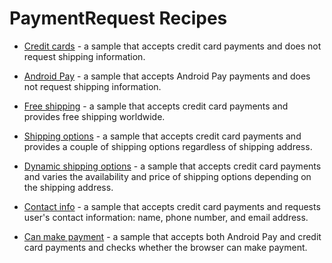 # PaymentRequest Recipes

- [Credit cards](https://googlechrome.github.io/samples/paymentrequest/credit-cards/) -
a sample that accepts credit card payments and does not request shipping
information.

- [Android Pay](https://googlechrome.github.io/samples/paymentrequest/android-pay/) -
a sample that accepts Android Pay payments and does not request shipping
information.

- [Free shipping](https://googlechrome.github.io/samples/paymentrequest/free-shipping/) -
a sample that accepts credit card payments and provides free shipping worldwide.

- [Shipping options](https://googlechrome.github.io/samples/paymentrequest/shipping-options/) -
a sample that accepts credit card payments and provides a couple of shipping
options regardless of shipping address.

- [Dynamic shipping options](https://googlechrome.github.io/samples/paymentrequest/dynamic-shipping/) -
a sample that accepts credit card payments and varies the availability and price
of shipping options depending on the shipping address.

- [Contact info](https://googlechrome.github.io/samples/paymentrequest/contact-info/) -
a sample that accepts credit card payments and requests user's contact
information: name, phone number, and email address.

- [Can make payment](https://googlechrome.github.io/samples/paymentrequest/can-make-payment/) -
a sample that accepts both Android Pay and credit card payments and checks
whether the browser can make payment.
